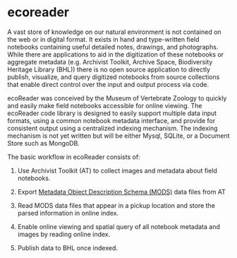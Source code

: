 # ecoreader

A vast store of knowledge on our natural environment is not contained on the web or in digital format. It exists in hand and type-written field notebooks containing useful detailed notes, drawings, and photographs.  While there are applications to aid in the digitization of these notebooks or aggregate metadata (e.g. Archivist Toolkit, Archive Space, Biodiversity Heritage Library (BHL)) there is no open source application to directly publish, visualize, and query digitized notebooks from source collections that enable direct control over the input and output process via code.

ecoReader was conceived by the Museum of Vertebrate Zoology to quickly and easily make field notebooks accessible for online viewing.  The ecoReader code library is designed to easily support multiple data input formats, using a common notebook metadata interface, and provide for consistent output using a centralized indexing mechanism.  The indexing mechanism is not yet written but will be either Mysql, SQLite, or a Document Store such as MongoDB.

The basic workflow in ecoReader consists of:

1. Use Archivist Toolkit (AT) to collect images and metadata about field notebooks.

2. Export <a href='http://www.loc.gov/standards/mods/'>Metadata Object Description Schema (MODS)</a> data files from AT

3. Read MODS data files that appear in a pickup location and store the parsed information in online index.

4. Enable online viewing and spatial query of all notebook metadata and images by reading online index.

5. Publish data to BHL once indexed.
 
